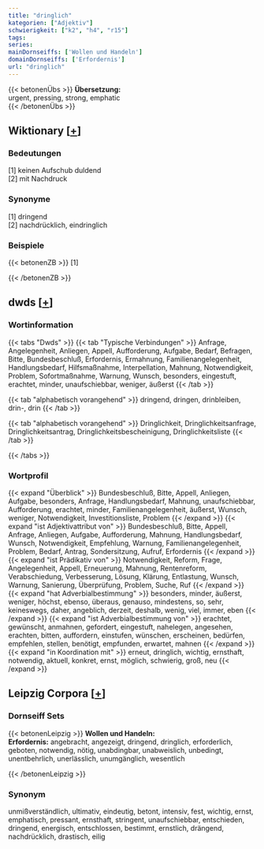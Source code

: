 ```yaml
---
title: "dringlich"
kategorien: ["Adjektiv"]
schwierigkeit: ["k2", "h4", "r15"]
tags:
series:
mainDornseiffs: ['Wollen und Handeln']
domainDornseiffs: ['Erfordernis']
url: "dringlich"
---
```


{{< betonenÜbs >}}
**Übersetzung:**  
urgent, pressing, strong, emphatic  
{{< /betonenÜbs >}}

## Wiktionary [[+](https://de.wiktionary.org/wiki/dringlich)]

### Bedeutungen
[1] keinen Aufschub duldend  
[2] mit Nachdruck  

### Synonyme
[1] dringend  
[2] nachdrücklich, eindringlich  

### Beispiele
{{< betonenZB >}}
[1]  

{{< /betonenZB >}}


## dwds [[+](https://www.dwds.de/wb/dringlich)]

### Wortinformation
{{< tabs "Dwds" >}}
{{< tab "Typische Verbindungen" >}}
Anfrage, Angelegenheit, Anliegen, Appell, Aufforderung, Aufgabe, Bedarf, Befragen, Bitte, Bundesbeschluß, Erfordernis, Ermahnung, Familienangelegenheit, Handlungsbedarf, Hilfsmaßnahme, Interpellation, Mahnung, Notwendigkeit, Problem, Sofortmaßnahme, Warnung, Wunsch, besonders, eingestuft, erachtet, minder, unaufschiebbar, weniger, äußerst
{{< /tab >}}

{{< tab "alphabetisch vorangehend" >}}
dringend, dringen, drinbleiben, drin-, drin
{{< /tab >}}

{{< tab "alphabetisch vorangehend" >}}
Dringlichkeit, Dringlichkeitsanfrage, Dringlichkeitsantrag, Dringlichkeitsbescheinigung, Dringlichkeitsliste
{{< /tab >}}

{{< /tabs >}}

### Wortprofil
{{< expand "Überblick" >}} Bundesbeschluß, Bitte, Appell, Anliegen, Aufgabe, besonders, Anfrage, Handlungsbedarf, Mahnung, unaufschiebbar, Aufforderung, erachtet, minder, Familienangelegenheit, äußerst, Wunsch, weniger, Notwendigkeit, Investitionsliste, Problem {{< /expand >}}
{{< expand "ist Adjektivattribut von" >}} Bundesbeschluß, Bitte, Appell, Anfrage, Anliegen, Aufgabe, Aufforderung, Mahnung, Handlungsbedarf, Wunsch, Notwendigkeit, Empfehlung, Warnung, Familienangelegenheit, Problem, Bedarf, Antrag, Sondersitzung, Aufruf, Erfordernis {{< /expand >}}
{{< expand "ist Prädikativ von" >}} Notwendigkeit, Reform, Frage, Angelegenheit, Appell, Erneuerung, Mahnung, Rentenreform, Verabschiedung, Verbesserung, Lösung, Klärung, Entlastung, Wunsch, Warnung, Sanierung, Überprüfung, Problem, Suche, Ruf {{< /expand >}}
{{< expand "hat Adverbialbestimmung" >}} besonders, minder, äußerst, weniger, höchst, ebenso, überaus, genauso, mindestens, so, sehr, keineswegs, daher, angeblich, derzeit, deshalb, wenig, viel, immer, eben {{< /expand >}}
{{< expand "ist Adverbialbestimmung von" >}} erachtet, gewünscht, anmahnen, gefordert, eingestuft, nahelegen, angesehen, erachten, bitten, auffordern, einstufen, wünschen, erscheinen, bedürfen, empfehlen, stellen, benötigt, empfunden, erwartet, mahnen {{< /expand >}}
{{< expand "in Koordination mit" >}} erneut, dringlich, wichtig, ernsthaft, notwendig, aktuell, konkret, ernst, möglich, schwierig, groß, neu {{< /expand >}}

## Leipzig Corpora [[+](https://corpora.uni-leipzig.de/en/res?word=dringlich&corpusId=deu_newscrawl-public_2018)]

### Dornseiff Sets
{{< betonenLeipzig >}}
**Wollen und Handeln:**  
**Erfordernis:** angebracht, angezeigt, dringend, dringlich, erforderlich, geboten, notwendig, nötig, unabdingbar, unabweislich, unbedingt, unentbehrlich, unerlässlich, unumgänglich, wesentlich  

{{< /betonenLeipzig >}}

### Synonym
unmißverständlich, ultimativ, eindeutig, betont, intensiv, fest, wichtig, ernst, emphatisch, pressant, ernsthaft, stringent, unaufschiebbar, entschieden, dringend, energisch, entschlossen, bestimmt, ernstlich, drängend, nachdrücklich, drastisch, eilig


